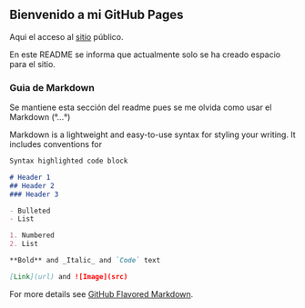 ## Bienvenido a mi GitHub Pages

Aqui el acceso al [sitio](https://zeroidentidad.github.io/) público.

En este README se informa que actualmente solo se ha creado espacio para el sitio.

### Guia de Markdown

Se mantiene esta sección del readme pues se me olvida como usar el Markdown (°...°)

Markdown is a lightweight and easy-to-use syntax for styling your writing. It includes conventions for

```markdown
Syntax highlighted code block

# Header 1
## Header 2
### Header 3

- Bulleted
- List

1. Numbered
2. List

**Bold** and _Italic_ and `Code` text

[Link](url) and ![Image](src)
```

For more details see [GitHub Flavored Markdown](https://guides.github.com/features/mastering-markdown/).
